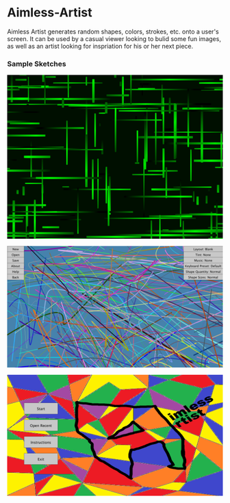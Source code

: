 # Aimless-Artist

Aimless Artist generates random shapes, colors, strokes, etc. onto a user's screen. It can be used by a casual viewer looking to bulid some fun images, as well as an artist looking for inspriation for his or her next piece.

### Sample Sketches
![Sample Sketch](/Saved%20Images/Aimless_Artist_Sketch.png?raw=true "Sample Sketch")

![Sample Sketch](screenshot1.png?raw=true "Sample Sketch")

![Main Menu](screenshot2.png?raw=true "Main Menu")
